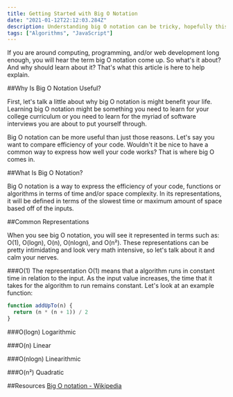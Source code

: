 ```yaml
---
title: Getting Started with Big O Notation
date: "2021-01-12T22:12:03.284Z"
description: Understanding big O notation can be tricky, hopefully this article helps.
tags: ["Algorithms", "JavaScript"]
---
```


If you are around computing, programming, and/or web development long enough, you will hear the term big O notation come up. So what's it about? And why should learn about it? That's what this article is here to help explain.

##Why Is Big O Notation Useful?

First, let's talk a little about why big O notation is might benefit your life. Learning big O notation might be something you need to learn for your college curriculum or you need to learn for the myriad of software interviews you are about to put yourself through.

Big O notation can be more useful than just those reasons. Let's say you want to compare efficiency of your code. Wouldn't it be nice to have a common way to express how well your code works? That is where big O comes in.

##What Is Big O Notation?

Big O notation is a way to express the efficiency of your code, functions or algorithms in terms of time and/or space complexity. In its representations, it will be defined in terms of the slowest time or maximum amount of space based off of the inputs.

##Common Representations

When you see big O notation, you will see it represented in terms such as: O(1), O(logn), O(n), O(nlogn), and O(n²). These representations can be pretty intimidating and look very math intensive, so let's talk about it and calm your nerves.

###O(1)
The representation O(1) means that a algorithm runs in constant time in relation to the input. As the input value increases, the time that it takes for the algorithm to run remains constant. Let's look at an example function:

```javascript
function addUpTo(n) {
  return (n * (n + 1)) / 2
}
```

###O(logn)
Logarithmic

###O(n)
Linear

###O(nlogn)
Linearithmic

###O(n²)
Quadratic

##Resources
[Big O notation - Wikipedia](https://en.wikipedia.org/wiki/Big_O_notation)
